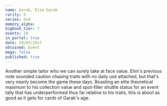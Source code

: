 ```yaml
---
name: Garak, Elim Garak
rarity: 5
series: ds9
memory_alpha:
bigbook_tier: 7
events: 19
in_portal: true
date: 20/03/2017
obtained: Event
mega: false
published: true
---
```


Another simple tailor who we can surely take at face value. Elim's previous note sounded caution chasing traits with no daily use attached, but that's very nearly become the game these days. Boasting an elite theoretical maximum to his collection value and spot-filler shuttle status for an event tally that has underperformed thus far relative to his traits, this is about as good as it gets for cards of Garak's age.
